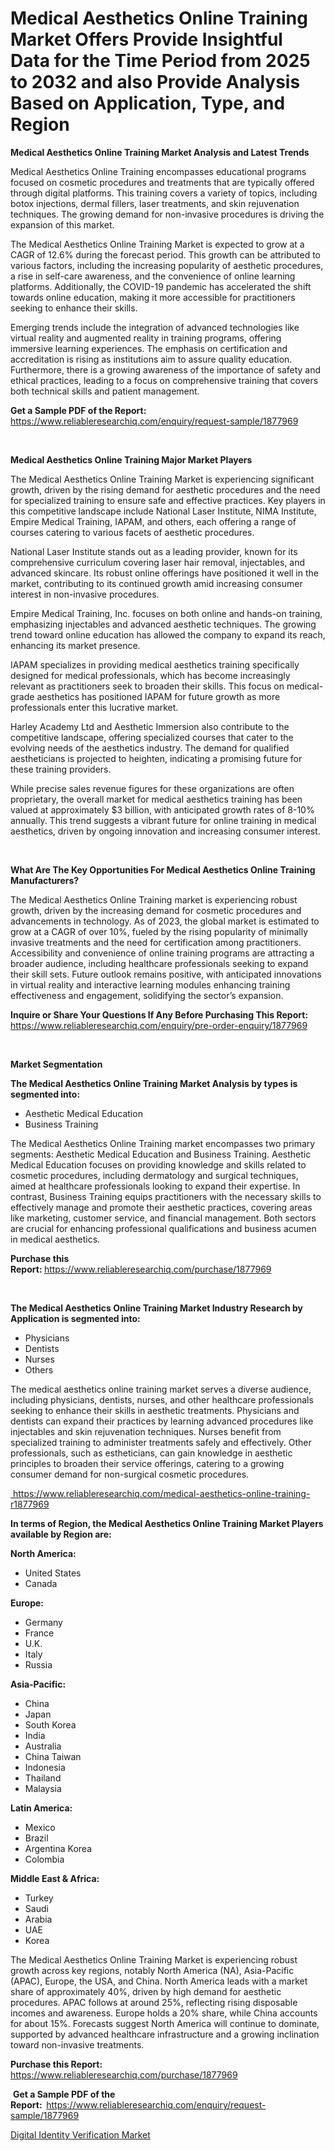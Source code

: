 <p><h1>Medical Aesthetics Online Training Market Offers Provide Insightful Data for the Time Period from 2025 to 2032 and also Provide Analysis Based on Application, Type, and Region</h1></p><p><strong>Medical Aesthetics Online Training Market Analysis and Latest Trends</strong></p>
<p><p>Medical Aesthetics Online Training encompasses educational programs focused on cosmetic procedures and treatments that are typically offered through digital platforms. This training covers a variety of topics, including botox injections, dermal fillers, laser treatments, and skin rejuvenation techniques. The growing demand for non-invasive procedures is driving the expansion of this market.</p><p>The Medical Aesthetics Online Training Market is expected to grow at a CAGR of 12.6% during the forecast period. This growth can be attributed to various factors, including the increasing popularity of aesthetic procedures, a rise in self-care awareness, and the convenience of online learning platforms. Additionally, the COVID-19 pandemic has accelerated the shift towards online education, making it more accessible for practitioners seeking to enhance their skills.</p><p>Emerging trends include the integration of advanced technologies like virtual reality and augmented reality in training programs, offering immersive learning experiences. The emphasis on certification and accreditation is rising as institutions aim to assure quality education. Furthermore, there is a growing awareness of the importance of safety and ethical practices, leading to a focus on comprehensive training that covers both technical skills and patient management.</p></p>
<p><strong>Get a Sample PDF of the Report:&nbsp;</strong> <a href="https://www.reliableresearchiq.com/enquiry/request-sample/1877969?utm_campaign=3314&utm_medium=2&utm_source=Github&utm_content=ia&utm_term=10032025&utm_id=medical-aesthetics-online-training">https://www.reliableresearchiq.com/enquiry/request-sample/1877969</a></p>
<p>&nbsp;</p>
<p><strong>Medical Aesthetics Online Training Major Market Players</strong></p>
<p><p>The Medical Aesthetics Online Training Market is experiencing significant growth, driven by the rising demand for aesthetic procedures and the need for specialized training to ensure safe and effective practices. Key players in this competitive landscape include National Laser Institute, NIMA Institute, Empire Medical Training, IAPAM, and others, each offering a range of courses catering to various facets of aesthetic procedures.</p><p>National Laser Institute stands out as a leading provider, known for its comprehensive curriculum covering laser hair removal, injectables, and advanced skincare. Its robust online offerings have positioned it well in the market, contributing to its continued growth amid increasing consumer interest in non-invasive procedures.</p><p>Empire Medical Training, Inc. focuses on both online and hands-on training, emphasizing injectables and advanced aesthetic techniques. The growing trend toward online education has allowed the company to expand its reach, enhancing its market presence.</p><p>IAPAM specializes in providing medical aesthetics training specifically designed for medical professionals, which has become increasingly relevant as practitioners seek to broaden their skills. This focus on medical-grade aesthetics has positioned IAPAM for future growth as more professionals enter this lucrative market.</p><p>Harley Academy Ltd and Aesthetic Immersion also contribute to the competitive landscape, offering specialized courses that cater to the evolving needs of the aesthetics industry. The demand for qualified aestheticians is projected to heighten, indicating a promising future for these training providers.</p><p>While precise sales revenue figures for these organizations are often proprietary, the overall market for medical aesthetics training has been valued at approximately $3 billion, with anticipated growth rates of 8-10% annually. This trend suggests a vibrant future for online training in medical aesthetics, driven by ongoing innovation and increasing consumer interest.</p></p>
<p>&nbsp;</p>
<p><strong>What Are The Key Opportunities For Medical Aesthetics Online Training Manufacturers?</strong></p>
<p><p>The Medical Aesthetics Online Training market is experiencing robust growth, driven by the increasing demand for cosmetic procedures and advancements in technology. As of 2023, the global market is estimated to grow at a CAGR of over 10%, fueled by the rising popularity of minimally invasive treatments and the need for certification among practitioners. Accessibility and convenience of online training programs are attracting a broader audience, including healthcare professionals seeking to expand their skill sets. Future outlook remains positive, with anticipated innovations in virtual reality and interactive learning modules enhancing training effectiveness and engagement, solidifying the sector’s expansion.</p></p>
<p><strong>Inquire or Share Your Questions If Any Before Purchasing This Report:</strong> <a href="https://www.reliableresearchiq.com/enquiry/pre-order-enquiry/1877969?utm_campaign=3314&utm_medium=2&utm_source=Github&utm_content=ia&utm_term=10032025&utm_id=medical-aesthetics-online-training">https://www.reliableresearchiq.com/enquiry/pre-order-enquiry/1877969</a></p>
<p>&nbsp;</p>
<p><strong>Market Segmentation</strong></p>
<p><strong>The Medical Aesthetics Online Training Market Analysis by types is segmented into:</strong></p>
<p><ul><li>Aesthetic Medical Education</li><li>Business Training</li></ul></p>
<p><p>The Medical Aesthetics Online Training market encompasses two primary segments: Aesthetic Medical Education and Business Training. Aesthetic Medical Education focuses on providing knowledge and skills related to cosmetic procedures, including dermatology and surgical techniques, aimed at healthcare professionals looking to expand their expertise. In contrast, Business Training equips practitioners with the necessary skills to effectively manage and promote their aesthetic practices, covering areas like marketing, customer service, and financial management. Both sectors are crucial for enhancing professional qualifications and business acumen in medical aesthetics.</p></p>
<p><strong>Purchase this Report:&nbsp;</strong><a href="https://www.reliableresearchiq.com/purchase/1877969?utm_campaign=3314&utm_medium=2&utm_source=Github&utm_content=ia&utm_term=10032025&utm_id=medical-aesthetics-online-training">https://www.reliableresearchiq.com/purchase/1877969</a></p>
<p>&nbsp;</p>
<p><strong>The Medical Aesthetics Online Training Market Industry Research by Application is segmented into:</strong></p>
<p><ul><li>Physicians</li><li>Dentists</li><li>Nurses</li><li>Others</li></ul></p>
<p><p>The medical aesthetics online training market serves a diverse audience, including physicians, dentists, nurses, and other healthcare professionals seeking to enhance their skills in aesthetic treatments. Physicians and dentists can expand their practices by learning advanced procedures like injectables and skin rejuvenation techniques. Nurses benefit from specialized training to administer treatments safely and effectively. Other professionals, such as estheticians, can gain knowledge in aesthetic principles to broaden their service offerings, catering to a growing consumer demand for non-surgical cosmetic procedures.</p></p>
<p><a href="https://www.reliableresearchiq.com/medical-aesthetics-online-training-r1877969?utm_campaign=3314&utm_medium=2&utm_source=Github&utm_content=ia&utm_term=10032025&utm_id=medical-aesthetics-online-training">&nbsp;https://www.reliableresearchiq.com/medical-aesthetics-online-training-r1877969</a></p>
<p><strong>In terms of Region, the Medical Aesthetics Online Training Market Players available by Region are:</strong></p>
<p>
    <p> <strong> North America: </strong>
        <ul>
            <li>United States</li>
            <li>Canada</li>
        </ul>
        </p> 
    <p> <strong> Europe: </strong>
        <ul>
            <li>Germany</li>
            <li>France</li>
            <li>U.K.</li>
            <li>Italy</li>
            <li>Russia</li>
        </ul>
        </p> 
    <p> <strong> Asia-Pacific: </strong>
        <ul>
            <li>China</li>
            <li>Japan</li>
            <li>South Korea</li>
            <li>India</li>
            <li>Australia</li>
            <li>China Taiwan</li>
            <li>Indonesia</li>
            <li>Thailand</li>
            <li>Malaysia</li>
        </ul>
        </p> 
    <p> <strong> Latin America: </strong>
        <ul>
            <li>Mexico</li>
            <li>Brazil</li>
            <li>Argentina Korea</li>
            <li>Colombia</li>
        </ul>
        </p> 
    <p> <strong> Middle East & Africa: </strong>
        <ul>
            <li>Turkey</li>
            <li>Saudi</li>
            <li>Arabia</li>
            <li>UAE</li>
            <li>Korea</li>
        </ul>
    </p>
    </p>
<p><p>The Medical Aesthetics Online Training Market is experiencing robust growth across key regions, notably North America (NA), Asia-Pacific (APAC), Europe, the USA, and China. North America leads with a market share of approximately 40%, driven by high demand for aesthetic procedures. APAC follows at around 25%, reflecting rising disposable incomes and awareness. Europe holds a 20% share, while China accounts for about 15%. Forecasts suggest North America will continue to dominate, supported by advanced healthcare infrastructure and a growing inclination toward non-invasive treatments.</p></p>
<p><strong>Purchase this Report: </strong><a href="https://www.reliableresearchiq.com/purchase/1877969?utm_campaign=3314&utm_medium=2&utm_source=Github&utm_content=ia&utm_term=10032025&utm_id=medical-aesthetics-online-training">https://www.reliableresearchiq.com/purchase/1877969</a></p>
<p>&nbsp;<strong>Get a Sample PDF of the Report:&nbsp;&nbsp;</strong><a href="https://www.reliableresearchiq.com/enquiry/request-sample/1877969?utm_campaign=3314&utm_medium=2&utm_source=Github&utm_content=ia&utm_term=10032025&utm_id=medical-aesthetics-online-training">https://www.reliableresearchiq.com/enquiry/request-sample/1877969</a></p>
<p><strong></strong></p>
<p><p><a href="https://github.com/shafriusizi/Market-Research-Report-List-1/blob/main/digital-identity-verification-market.md?utm_campaign=3314&utm_medium=2&utm_source=Github&utm_content=ia&utm_term=10032025&utm_id=medical-aesthetics-online-training">Digital Identity Verification Market</a></p></p>